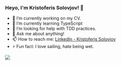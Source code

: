 ### Heyo, I'm Kristoferis Solovjov! 👋

- 🔭 I’m currently working on my CV.
- 🌱 I’m currently learning TypeScript
- 🤔 I’m looking for help with TDD practices.
- 💬 Ask me about anything!
- 📫 How to reach me: [LinkedIn - Kristoferis Solovjov](https://www.linkedin.com/in/kristoferis-solovjov-126056242/)
- ⚡ Fun fact: I love sailing, hate being wet.

<img src="https://github-readme-stats.vercel.app/api?username=skkristis&show_icons=true&title_color=ffffff&icon_color=bb2acf&text_color=daf7dc&bg_color=151515" >
